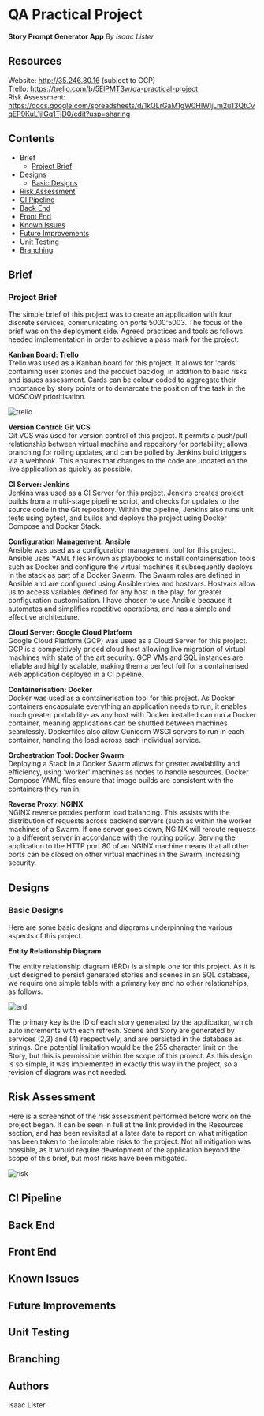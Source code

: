 # QA Practical Project

**Story Prompt Generator App** _By Isaac Lister_

## Resources

Website: http://35.246.80.16 (subject to GCP)<space><space> \
Trello: https://trello.com/b/5ElPMT3w/qa-practical-project <space><space> \
Risk Assessment: https://docs.google.com/spreadsheets/d/1kQLrGaM1gW0HIWIjLm2u13QtCvqEP9KuL1jlGq1TjD0/edit?usp=sharing

## Contents

* Brief
    * [Project Brief](#project-brief)
* Designs
    * [Basic Designs](#basic-designs)
* [Risk Assessment](#risk-assessment)
* [CI Pipeline](#ci-pipeline)
* [Back End](#back-end)
* [Front End](#front-end)
* [Known Issues](#known-issues)
* [Future Improvements](#future-improvements)
* [Unit Testing](#unit-testing)
* [Branching](#branching)

## Brief
### Project Brief

The simple brief of this project was to create an application with four discrete services, communicating on ports 5000:5003.
The focus of the brief was on the deployment side. Agreed practices and tools as follows needed implementation in order to achieve a pass mark for the project:

**Kanban Board: Trello**  \
Trello was used as a Kanban board for this project. It allows for 'cards' containing user stories and the product backlog, in addition to basic risks and issues assessment. Cards can be colour coded to aggregate their importance by story points or to demarcate the position of the task in the MOSCOW prioritisation.

![trello][trello]


**Version Control: Git VCS**  \
Git VCS was used for version control of this project. It permits a push/pull relationship between virtual machine and repository for portability; allows branching for rolling updates, and can be polled by Jenkins build triggers via a webhook. This ensures that changes to the code are updated on the live application as quickly as possible.

**CI Server: Jenkins**  \
Jenkins was used as a CI Server for this project. Jenkins creates project builds from a multi-stage pipeline script, and checks for updates to the source code in the Git repository. Within the pipeline, Jenkins also runs unit tests using pytest, and builds and deploys the project using Docker Compose and Docker Stack.

**Configuration Management: Ansible**  \
Ansible was used as a configuration management tool for this project. Ansible uses YAML files known as playbooks to install containerisation tools such as Docker and configure the virtual machines it subsequently deploys in the stack as part of a Docker Swarm. The Swarm roles are defined in Ansible and are configured using Ansible roles and hostvars. Hostvars allow us to access variables defined for any host in the play, for greater configuration customisation. I have chosen to use Ansible because it automates and simplifies repetitive operations, and has a simple and effective architecture.

**Cloud Server: Google Cloud Platform**  \
Google Cloud Platform (GCP) was used as a Cloud Server for this project. GCP is a competitively priced cloud host allowing live migration of virtual machines with state of the art security. GCP VMs and SQL instances are reliable and highly scalable, making them a perfect foil for a containerised web application deployed in a CI pipeline.

**Containerisation: Docker**  \
Docker was used as a containerisation tool for this project. As Docker containers encapsulate everything an application needs to run, it enables much greater portability- as any host with Docker installed can run a Docker container, meaning applications can be shuttled between machines seamlessly. Dockerfiles also allow Gunicorn WSGI servers to run in each container, handling the load across each individual service.

**Orchestration Tool: Docker Swarm**  \
Deploying a Stack in a Docker Swarm allows for greater availability and efficiency, using 'worker' machines as nodes to handle resources. Docker Compose YAML files ensure that image builds are consistent with the containers they run in.

**Reverse Proxy: NGINX**  \
NGINX reverse proxies perform load balancing. This assists with the distribution of requests across backend servers (such as within the worker machines of a Swarm. If one server goes down, NGINX will reroute requests to a different server in accordance with the routing policy. Serving the application to the HTTP port 80 of an NGINX machine means that all other ports can be closed on other virtual machines in the Swarm, increasing security.

## Designs
### Basic Designs

Here are some basic designs and diagrams underpinning the various aspects of this project.

**Entity Relationship Diagram**

The entity relationship diagram (ERD) is a simple one for this project. As it is just designed to persist generated stories and scenes in an SQL database, we require one simple table with a primary key and no other relationships, as follows:

![erd][erd]

The primary key is the ID of each story generated by the application, which auto increments with each refresh.
Scene and Story are generated by services (2,3) and (4) respectively, and are persisted in the database as strings. One potential limitation would be the 255 character limit on the Story, but this is permissible within the scope of this project. As this design is so simple, it was implemented in exactly this way in the project, so a revision of diagram was not needed.

## Risk Assessment

Here is a screenshot of the risk assessment performed before work on the project began. It can be seen in full at the link provided in the Resources section, and has been revisited at a later date to report on what mitigation has been taken to the intolerable risks to the project. Not all mitigation was possible, as it would require development of the application beyond the scope of this brief, but most risks have been mitigated.

![risk][risk]

## CI Pipeline

## Back End

## Front End

## Known Issues

## Future Improvements

## Unit Testing

## Branching


## Authors
Isaac Lister

[trello]: https://i.imgur.com/sSPOug4.png
[erd]: https://i.imgur.com/Jo2H4Qy.png
[risk]: https://i.imgur.com/UUHwLmm.png
